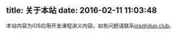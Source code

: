 title: 关于本站
date: 2016-02-11 11:03:48
---

本站内容为iOS应用开发课程讲义内容。如有问题请联系[ios@idup.club](mailto:ios@idup.club)。
